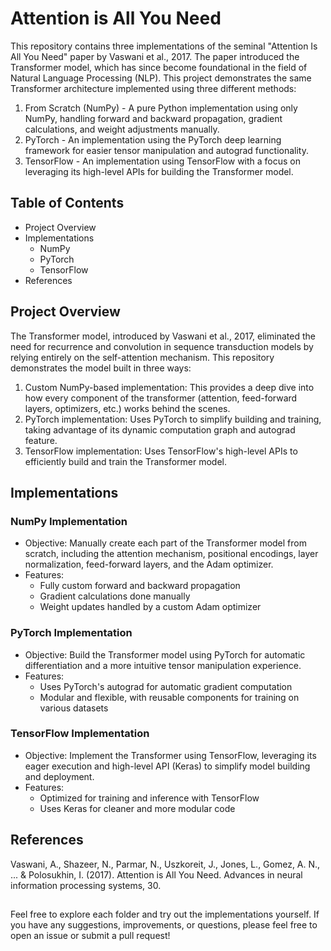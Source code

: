 # Attention is All You Need
This repository contains three implementations of the seminal "Attention Is All You Need" paper by Vaswani et al., 2017. The paper introduced the Transformer model, which has since become foundational in the field of Natural Language Processing (NLP). This project demonstrates the same Transformer architecture implemented using three different methods:

1. From Scratch (NumPy) - A pure Python implementation using only NumPy, handling forward and backward propagation, gradient calculations, and weight adjustments manually.
2. PyTorch - An implementation using the PyTorch deep learning framework for easier tensor manipulation and autograd functionality.
3. TensorFlow - An implementation using TensorFlow with a focus on leveraging its high-level APIs for building the Transformer model.

## Table of Contents
- Project Overview
- Implementations
  - NumPy
  - PyTorch
  - TensorFlow
- References

## Project Overview
The Transformer model, introduced by Vaswani et al., 2017, eliminated the need for recurrence and convolution in sequence transduction models by relying entirely on the self-attention mechanism. This repository demonstrates the model built in three ways:
1. Custom NumPy-based implementation: This provides a deep dive into how every component of the transformer (attention, feed-forward layers, optimizers, etc.) works behind the scenes.
2. PyTorch implementation: Uses PyTorch to simplify building and training, taking advantage of its dynamic computation graph and autograd feature.
3. TensorFlow implementation: Uses TensorFlow's high-level APIs to efficiently build and train the Transformer model.

## Implementations
### NumPy Implementation
- Objective: Manually create each part of the Transformer model from scratch, including the attention mechanism, positional encodings, layer normalization, feed-forward layers, and the Adam optimizer.
- Features:
  - Fully custom forward and backward propagation
  - Gradient calculations done manually
  - Weight updates handled by a custom Adam optimizer
### PyTorch Implementation
- Objective: Build the Transformer model using PyTorch for automatic differentiation and a more intuitive tensor manipulation experience.
- Features:
  - Uses PyTorch's autograd for automatic gradient computation
  - Modular and flexible, with reusable components for training on various datasets
### TensorFlow Implementation
- Objective: Implement the Transformer using TensorFlow, leveraging its eager execution and high-level API (Keras) to simplify model building and deployment.
- Features:
  - Optimized for training and inference with TensorFlow
  - Uses Keras for cleaner and more modular code

## References
Vaswani, A., Shazeer, N., Parmar, N., Uszkoreit, J., Jones, L., Gomez, A. N., ... & Polosukhin, I. (2017). Attention is All You Need. Advances in neural information processing systems, 30.

##
Feel free to explore each folder and try out the implementations yourself. If you have any suggestions, improvements, or questions, please feel free to open an issue or submit a pull request!
